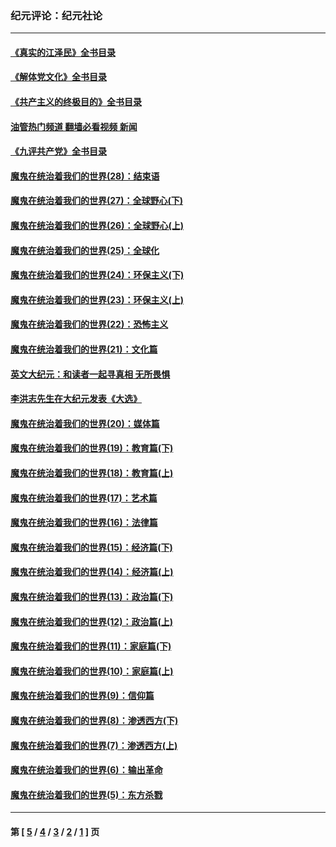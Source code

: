 ### 纪元评论：纪元社论
---
#### [《真实的江泽民》全书目录](../../pages/nsc422/n13721399.md?05250330) 
#### [《解体党文化》全书目录](../../pages/nsc422/n13721157.md?05250330) 
#### [《共产主义的终极目的》全书目录](../../pages/nsc422/n13721048.md?05250330) 
#### [油管热门频道 翻墙必看视频 新闻](ok?05250330)
#### [《九评共产党》全书目录](../../pages/nsc422/n13708085.md?05250330) 
#### [魔鬼在统治着我们的世界(28)：结束语](../../pages/nsc422/n10936246.md?05250330) 
#### [魔鬼在统治着我们的世界(27)：全球野心(下)](../../pages/nsc422/n10928319.md?05250330) 
#### [魔鬼在统治着我们的世界(26)：全球野心(上)](../../pages/nsc422/n10900318.md?05250330) 
#### [魔鬼在统治着我们的世界(25)：全球化](../../pages/nsc422/n10788205.md?05250330) 
#### [魔鬼在统治着我们的世界(24)：环保主义(下)](../../pages/nsc422/n10695307.md?05250330) 
#### [魔鬼在统治着我们的世界(23)：环保主义(上)](../../pages/nsc422/n10688613.md?05250330) 
#### [魔鬼在统治着我们的世界(22)：恐怖主义](../../pages/nsc422/n10614727.md?05250330) 
#### [魔鬼在统治着我们的世界(21)：文化篇](../../pages/nsc422/n10597706.md?05250330) 
#### [英文大纪元：和读者一起寻真相 无所畏惧](../../pages/nsc422/n12542027.md?05250330) 
#### [李洪志先生在大纪元发表《大选》](../../pages/nsc422/n12534746.md?05250330) 
#### [魔鬼在统治着我们的世界(20)：媒体篇](../../pages/nsc422/n10586579.md?05250330) 
#### [魔鬼在统治着我们的世界(19)：教育篇(下)](../../pages/nsc422/n10564808.md?05250330) 
#### [魔鬼在统治着我们的世界(18)：教育篇(上)](../../pages/nsc422/n10526970.md?05250330) 
#### [魔鬼在统治着我们的世界(17)：艺术篇](../../pages/nsc422/n10499093.md?05250330) 
#### [魔鬼在统治着我们的世界(16)：法律篇](../../pages/nsc422/n10485969.md?05250330) 
#### [魔鬼在统治着我们的世界(15)：经济篇(下)](../../pages/nsc422/n10469975.md?05250330) 
#### [魔鬼在统治着我们的世界(14)：经济篇(上)](../../pages/nsc422/n10457370.md?05250330) 
#### [魔鬼在统治着我们的世界(13)：政治篇(下)](../../pages/nsc422/n10448270.md?05250330) 
#### [魔鬼在统治着我们的世界(12)：政治篇(上)](../../pages/nsc422/n10444576.md?05250330) 
#### [魔鬼在统治着我们的世界(11)：家庭篇(下)](../../pages/nsc422/n10440961.md?05250330) 
#### [魔鬼在统治着我们的世界(10)：家庭篇(上)](../../pages/nsc422/n10435448.md?05250330) 
#### [魔鬼在统治着我们的世界(9)：信仰篇](../../pages/nsc422/n10432159.md?05250330) 
#### [魔鬼在统治着我们的世界(8)：渗透西方(下)](../../pages/nsc422/n10429603.md?05250330) 
#### [魔鬼在统治着我们的世界(7)：渗透西方(上)](../../pages/nsc422/n10426013.md?05250330) 
#### [魔鬼在统治着我们的世界(6)：输出革命](../../pages/nsc422/n10421536.md?05250330) 
#### [魔鬼在统治着我们的世界(5)：东方杀戮](../../pages/nsc422/n10417707.md?05250330) 

---
#### 第 [ [5](./5.md?05250330) / [4](./4.md?05250330) / [3](./3.md?05250330) / [2](./2.md?05250330) / [1](./1.md?05250330) ] 页

